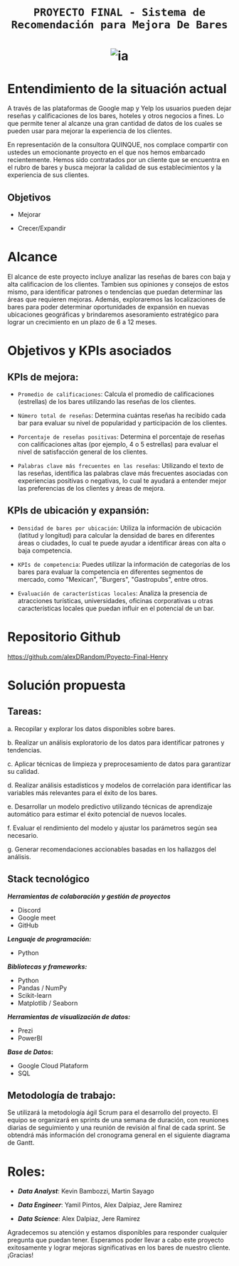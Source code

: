 # <h1 align=center>**`PROYECTO FINAL - Sistema de Recomendación para Mejora De Bares`**</h1>

# <h1 align=center> ![ia](https://emoji.slack-edge.com/TPRS7H4PN/henry-pm/4658c1bc769b53ae.png) </h1>


# Entendimiento de la situación actual

A través de las plataformas de Google map y Yelp los usuarios pueden dejar reseñas  y calificaciones de los bares, hoteles y otros negocios a fines. Lo que permite tener al alcanze una gran cantidad de datos de los cuales se pueden usar para mejorar la experiencia de los clientes.

En representación de la consultora QUINQUE, nos complace compartir con ustedes un emocionante proyecto en el que nos hemos embarcado recientemente. Hemos sido contratados por un cliente que se encuentra en el rubro de bares y busca mejorar la calidad de sus establecimientos y la experiencia de sus clientes.



## Objetivos


- Mejorar 

- Crecer/Expandir


# Alcance

El alcance de este proyecto incluye analizar las reseñas de bares con baja y alta calificacion de los clientes. Tambien sus opiniones y consejos de estos mismo, para identificar patrones o tendencias que puedan determinar las áreas que requieren mejoras. Además, exploraremos las localizaciones de bares para poder determinar oportunidades de expansión en nuevas ubicaciones geográficas y brindaremos asesoramiento estratégico para lograr un crecimiento en un plazo de 6 a 12 meses.


# Objetivos y KPIs asociados

## KPIs de mejora:

- `Promedio de calificaciones`: Calcula el promedio de calificaciones (estrellas) de los bares utilizando las reseñas de los clientes.

- `Número total de reseñas`: Determina cuántas reseñas ha recibido cada bar para evaluar su nivel de popularidad y participación de los clientes.

- `Porcentaje de reseñas positivas`: Determina el porcentaje de reseñas con calificaciones altas (por ejemplo, 4 o 5 estrellas) para evaluar el nivel de satisfacción general de los clientes.

- `Palabras clave más frecuentes en las reseñas`: Utilizando el texto de las reseñas, identifica las palabras clave más frecuentes asociadas con experiencias positivas o negativas, lo cual te ayudará a entender mejor las preferencias de los clientes y áreas de mejora.

## KPIs de ubicación y expansión:

- `Densidad de bares por ubicación`: Utiliza la información de ubicación (latitud y longitud) para calcular la densidad de bares en diferentes áreas o ciudades, lo cual te puede ayudar a identificar áreas con alta o baja competencia.

 - `KPIs de competencia`: Puedes utilizar la información de categorías de los bares para evaluar la competencia en diferentes segmentos de mercado, como "Mexican", "Burgers", "Gastropubs", entre otros.

- `Evaluación de características locales`: Analiza la presencia de atracciones turísticas, universidades, oficinas corporativas u otras características locales que puedan influir en el potencial de un bar.



# Repositorio Github

<https://github.com/alexDRandom/Poyecto-Final-Henry>

# Solución propuesta

## Tareas:

a. Recopilar y explorar los datos disponibles sobre bares.

b. Realizar un análisis exploratorio de los datos para identificar patrones y tendencias.

c. Aplicar técnicas de limpieza y preprocesamiento de datos para garantizar su calidad.

d. Realizar análisis estadísticos y modelos de correlación para identificar las variables más relevantes para el éxito de los bares.

e. Desarrollar un modelo predictivo utilizando técnicas de aprendizaje automático para estimar el éxito potencial de nuevos locales.

f. Evaluar el rendimiento del modelo y ajustar los parámetros según sea necesario.

g. Generar recomendaciones accionables basadas en los hallazgos del análisis.

## **Stack tecnológico**

**_Herramientas de colaboración y gestión de proyectos_**

- Discord
- Google meet
- GitHub
 
**_Lenguaje de programación:_** 

- Python 

**_Bibliotecas y frameworks:_** 

- Python
- Pandas / NumPy
- Scikit-learn 
- Matplotlib / Seaborn

**_Herramientas de visualización de datos:_**

- Prezi
- PowerBI 

**_Base de Datos_:**

- Google Cloud Plataform
- SQL


## Metodología de trabajo:

Se utilizará la metodología ágil Scrum para el desarrollo del proyecto. El equipo se organizará en sprints de una semana de duración, con reuniones diarias de seguimiento y una reunión de revisión al final de cada sprint. Se obtendrá más información del cronograma general en el siguiente diagrama de Gantt.


# Roles:

- **_Data Analyst_**: Kevin Bambozzi, Martin Sayago

- **_Data Engineer_**: Yamil Pintos, Alex Dalpiaz, Jere Ramirez

- **_Data Science_**: Alex Dalpiaz, Jere Ramirez


Agradecemos su atención y estamos disponibles para responder cualquier pregunta que puedan tener. Esperamos poder llevar a cabo este proyecto exitosamente y lograr mejoras significativas en los bares de nuestro cliente. ¡Gracias!
